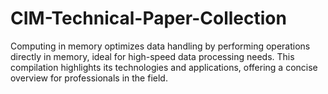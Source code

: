 # CIM-Technical-Paper-Collection
Computing in memory optimizes data handling by performing operations directly in memory, ideal for high-speed data processing needs. This compilation highlights its technologies and applications, offering a concise overview for professionals in the field.
